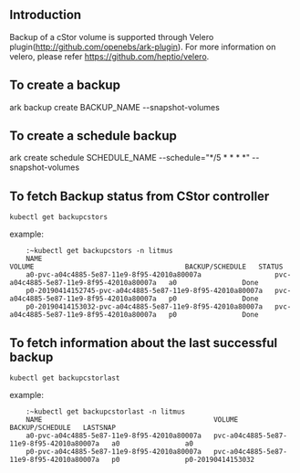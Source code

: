 ## Introduction
Backup of a cStor volume is supported through Velero plugin(http://github.com/openebs/ark-plugin).
For more information on velero, please refer https://github.com/heptio/velero.


## To create a backup
ark backup create BACKUP_NAME --snapshot-volumes

## To create a schedule backup
ark create schedule SCHEDULE_NAME --schedule="*/5 * * * *" --snapshot-volumes


## To fetch Backup status from CStor controller
```kubectl get backupcstors```

example:
```
    :~kubectl get backupcstors -n litmus
    NAME                                                         VOLUME                                     BACKUP/SCHEDULE   STATUS
    a0-pvc-a04c4885-5e87-11e9-8f95-42010a80007a                  pvc-a04c4885-5e87-11e9-8f95-42010a80007a   a0                Done
    p0-20190414152745-pvc-a04c4885-5e87-11e9-8f95-42010a80007a   pvc-a04c4885-5e87-11e9-8f95-42010a80007a   p0                Done
    p0-20190414153032-pvc-a04c4885-5e87-11e9-8f95-42010a80007a   pvc-a04c4885-5e87-11e9-8f95-42010a80007a   p0                Done
```

## To fetch information about the last successful backup
```kubectl get backupcstorlast```

example:
```
    :~kubectl get backupcstorlast -n litmus
    NAME                                          VOLUME                                     BACKUP/SCHEDULE   LASTSNAP
    a0-pvc-a04c4885-5e87-11e9-8f95-42010a80007a   pvc-a04c4885-5e87-11e9-8f95-42010a80007a   a0                a0
    p0-pvc-a04c4885-5e87-11e9-8f95-42010a80007a   pvc-a04c4885-5e87-11e9-8f95-42010a80007a   p0                p0-20190414153032
```
